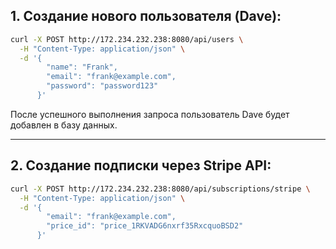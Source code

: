 
## 1. Создание нового пользователя (Dave):

```bash
curl -X POST http://172.234.232.238:8080/api/users \
  -H "Content-Type: application/json" \
  -d '{
        "name": "Frank",
        "email": "frank@example.com",
        "password": "password123"
      }'
```

После успешного выполнения запроса пользователь Dave будет добавлен в базу данных.

---

## 2. Создание подписки через Stripe API:

```bash
curl -X POST http://172.234.232.238:8080/api/subscriptions/stripe \
  -H "Content-Type: application/json" \
  -d '{
        "email": "frank@example.com",
        "price_id": "price_1RKVADG6nxrf35RxcquoBSD2"
      }'
```